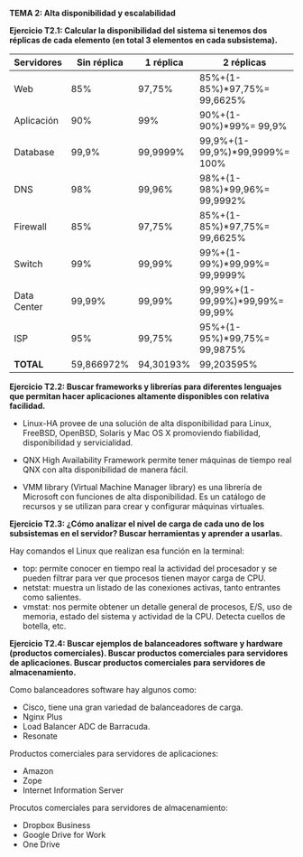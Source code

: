 **TEMA 2: Alta disponibilidad y escalabilidad**


**Ejercicio T2.1:
Calcular la disponibilidad del sistema si tenemos dos réplicas de cada elemento (en total 3 elementos en cada subsistema).**

| Servidores | Sin réplica | 1 réplica | 2 réplicas |
|--------|--------|--------|--------|
|Web|85%|97,75%|85%+(1-85%)*97,75%= 99,6625%|
|Aplicación|90%|99%|90%+(1-90%)*99%= 99,9%|
|Database|99,9%|99,9999%|99,9%+(1-99,9%)*99,9999%= 100%|
|DNS|98%|99,96%|98%+(1-98%)*99,96%= 99,9992%|
|Firewall|85%|97,75%|85%+(1-85%)*97,75%= 99,6625%|
|Switch|99%|99,99%|99%+(1-99%)*99,99%= 99,9999%|
|Data Center|99,99%|99,99%|99,99%+(1-99,99%)*99,99%= 99,99%|
|ISP|95%|99,75%|95%+(1-95%)*99,75%= 99,9875%|
|**TOTAL**|59,866972%|94,30193%|99,203595%|


**Ejercicio T2.2:
Buscar frameworks y librerías para diferentes lenguajes que permitan hacer aplicaciones altamente disponibles con relativa facilidad.**

- Linux-HA provee de una solución de alta disponibilidad para Linux, FreeBSD, OpenBSD, Solaris y Mac OS X promoviendo fiabilidad, disponibilidad y servicialidad.

- QNX High Availability Framework permite tener máquinas de tiempo real QNX con alta disponibilidad de manera fácil.

- VMM library (Virtual Machine Manager library) es una librería de Microsoft con funciones de alta disponibilidad. Es un catálogo de recursos y se utilizan para crear y configurar máquinas virtuales.

**Ejercicio T2.3:
¿Cómo analizar el nivel de carga de cada uno de los subsistemas en el servidor?
Buscar herramientas y aprender a usarlas.**

Hay comandos el Linux que realizan esa función en la terminal:

- top: permite conocer en tiempo real la actividad del procesador y se pueden filtrar para ver que procesos tienen mayor carga de CPU.
- netstat: muestra un listado de las conexiones activas, tanto entrantes como salientes.
- vmstat: nos permite obtener un detalle general de procesos, E/S, uso de memoria, estado del sistema y actividad de la CPU. Detecta cuellos de botella, etc.

**Ejercicio T2.4:
Buscar ejemplos de balanceadores software y hardware (productos comerciales).
Buscar productos comerciales para servidores de aplicaciones.
Buscar productos comerciales para servidores de almacenamiento.**

Como balanceadores software hay algunos como:
- Cisco, tiene una gran variedad de balanceadores de carga.
- Nginx Plus
- Load Balancer ADC de Barracuda.
- Resonate

Productos comerciales para servidores de aplicaciones:
- Amazon
- Zope
- Internet Information Server

Procutos comerciales para servidores de almacenamiento:
- Dropbox Business
- Google Drive for Work
- One Drive
